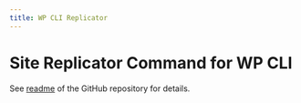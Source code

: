 ```yaml
---
title: WP CLI Replicator
---
```


# Site Replicator Command for WP CLI

See [readme](https://github.com/wpsh/wp-cli-replicator) of the GitHub repository for details.
